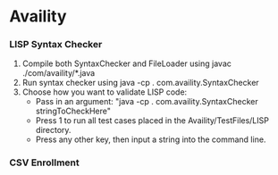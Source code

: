 # Availity
### LISP Syntax Checker
1. Compile both SyntaxChecker and FileLoader using javac ./com/availity/*.java
2. Run syntax checker using java -cp . com.availity.SyntaxChecker
3. Choose how you want to validate LISP code:
   * Pass in an argument: "java -cp . com.availity.SyntaxChecker stringToCheckHere"
   * Press 1 to run all test cases placed in the Availity/TestFiles/LISP directory.
   * Press any other key, then input a string into the command line.
### CSV Enrollment
